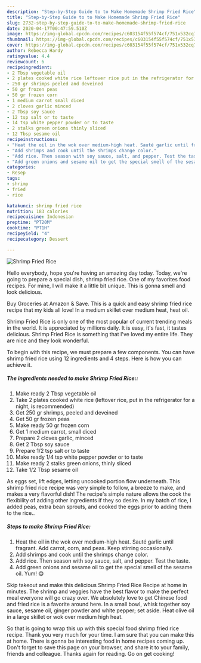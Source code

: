 ```yaml
---
description: "Step-by-Step Guide to to Make Homemade Shrimp Fried Rice"
title: "Step-by-Step Guide to to Make Homemade Shrimp Fried Rice"
slug: 2732-step-by-step-guide-to-to-make-homemade-shrimp-fried-rice
date: 2020-04-17T00:47:59.510Z
image: https://img-global.cpcdn.com/recipes/c603154f55f574cf/751x532cq70/shrimp-fried-rice-recipe-main-photo.jpg
thumbnail: https://img-global.cpcdn.com/recipes/c603154f55f574cf/751x532cq70/shrimp-fried-rice-recipe-main-photo.jpg
cover: https://img-global.cpcdn.com/recipes/c603154f55f574cf/751x532cq70/shrimp-fried-rice-recipe-main-photo.jpg
author: Rebecca Hardy
ratingvalue: 4.4
reviewcount: 6
recipeingredient:
- 2 Tbsp vegetable oil
- 2 plates cooked white rice leftover rice put in the refrigerator for a night is recommended
- 250 gr shrimps peeled and deveined
- 50 gr frozen peas
- 50 gr frozen corn
- 1 medium carrot small diced
- 2 cloves garlic minced
- 2 Tbsp soy sauce
- 12 tsp salt or to taste
- 14 tsp white pepper powder or to taste
- 2 stalks green onions thinly sliced
- 12 Tbsp sesame oil
recipeinstructions:
- "Heat the oil in the wok over medium-high heat. Sauté garlic until fragrant. Add carrot, corn, and peas. Keep stirring occasionally."
- "Add shrimps and cook until the shrimps change color."
- "Add rice. Then season with soy sauce, salt, and pepper. Test the taste."
- "Add green onions and sesame oil to get the special smell of the sesame oil. Yum! 😋"
categories:
- Resep
tags:
- shrimp
- fried
- rice

katakunci: shrimp fried rice
nutrition: 183 calories
recipecuisine: Indonesian
preptime: "PT20M"
cooktime: "PT1H"
recipeyield: "4"
recipecategory: Dessert

---
```



![Shrimp Fried Rice](https://img-global.cpcdn.com/recipes/c603154f55f574cf/751x532cq70/shrimp-fried-rice-recipe-main-photo.jpg)

Hello everybody, hope you're having an amazing day today. Today, we're going to prepare a special dish, shrimp fried rice. One of my favorites food recipes. For mine, I will make it a little bit unique. This is gonna smell and look delicious.

Buy Groceries at Amazon &amp; Save. This is a quick and easy shrimp fried rice recipe that my kids all love! In a medium skillet over medium heat, heat oil.

Shrimp Fried Rice is only one of the most popular of current trending meals in the world. It is appreciated by millions daily. It is easy, it's fast, it tastes delicious. Shrimp Fried Rice is something that I've loved my entire life. They are nice and they look wonderful.


To begin with this recipe, we must prepare a few components. You can have shrimp fried rice using 12 ingredients and 4 steps. Here is how you can achieve it.

##### The ingredients needed to make Shrimp Fried Rice::

1. Make ready 2 Tbsp vegetable oil
1. Take 2 plates cooked white rice (leftover rice, put in the refrigerator for a night, is recommended)
1. Get 250 gr shrimps, peeled and deveined
1. Get 50 gr frozen peas
1. Make ready 50 gr frozen corn
1. Get 1 medium carrot, small diced
1. Prepare 2 cloves garlic, minced
1. Get 2 Tbsp soy sauce
1. Prepare 1/2 tsp salt or to taste
1. Make ready 1/4 tsp white pepper powder or to taste
1. Make ready 2 stalks green onions, thinly sliced
1. Take 1/2 Tbsp sesame oil


As eggs set, lift edges, letting uncooked portion flow underneath. This shrimp fried rice recipe was very simple to follow, a breeze to make, and makes a very flavorful dish! The recipe&#39;s simple nature allows the cook the flexibility of adding other ingredients if they so desire. In my batch of rice, I added peas, extra bean sprouts, and cooked the eggs prior to adding them to the rice.. 

##### Steps to make Shrimp Fried Rice:

1. Heat the oil in the wok over medium-high heat. Sauté garlic until fragrant.
Add carrot, corn, and peas. Keep stirring occasionally.
1. Add shrimps and cook until the shrimps change color.
1. Add rice. Then season with soy sauce, salt, and pepper. Test the taste.
1. Add green onions and sesame oil to get the special smell of the sesame oil. Yum! 😋


Skip takeout and make this delicious Shrimp Fried Rice Recipe at home in minutes. The shrimp and veggies have the best flavor to make the perfect meal everyone will go crazy over. We absolutely love to get Chinese food and fried rice is a favorite around here. In a small bowl, whisk together soy sauce, sesame oil, ginger powder and white pepper; set aside. Heat olive oil in a large skillet or wok over medium high heat. 

So that is going to wrap this up with this special food shrimp fried rice recipe. Thank you very much for your time. I am sure that you can make this at home. There is gonna be interesting food in home recipes coming up. Don't forget to save this page on your browser, and share it to your family, friends and colleague. Thanks again for reading. Go on get cooking!
